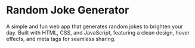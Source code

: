 # Random Joke Generator
A simple and fun web app that generates random jokes to brighten your day. Built with HTML, CSS, and JavaScript, featuring a clean design, hover effects, and meta tags for seamless sharing.
